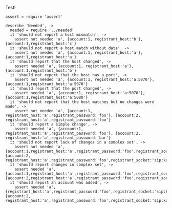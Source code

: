Test!

    assert = require 'assert'

    describe 'Needed', ->
      needed = require '../needed'
      it 'should not report a host mismatch', ->
        assert not needed 'a', {account:1, registrant_host:'b'}, {account:1,registrant_host:'c'}
      it 'should not report a host match without data', ->
        assert not needed 'a', {account:1, registrant_host:'a'}, {account:1,registrant_host:'a'}
      it 'should report that the host changed', ->
        assert needed 'a', {account:1, registrant_host:'a'}, {account:1,registrant_host:'b'}
      it 'should not report that the host has a port', ->
        assert not needed 'a', {account:1, registrant_host:'a:5070'}, {account:1,registrant_host:'a:5070'}
      it 'should report that the port changed', ->
        assert needed 'a', {account:1, registrant_host:'a:5070'}, {account:1,registrant_host:'a:5080'}
      it 'should not report that the host matches but no changes were made', ->
        assert not needed 'a', {account:1, registrant_host:'a',registrant_password:'foo'}, {account:2, registrant_host:'a',registrant_password:'foo'}
      it 'should report a simple change', ->
        assert needed 'a', {account:1, registrant_host:'a',registrant_password:'foo'}, {account:2, registrant_host:'a',registrant_password:'bar'}
      it 'should not report lack of changes in a complex set', ->
        assert not needed 'a', {account:1,registrant_host:'a',registrant_password:'foo',registrant_socket:'sip:ka'}, {account:2, registrant_host:'a',registrant_password:'foo',registrant_socket:'sip:ka'}
      it 'should report changes in complex set', ->
        assert needed 'a', {account:1,registrant_host:'a',registrant_password:'foo',registrant_socket:'sip:ka'}, {account:2,registrant_host:'a',registrant_password:'foo',registrant_socket:'sip:lo'}
      it 'should report an account was added', ->
        assert needed 'a', {registrant_host:'a',registrant_password:'foo',registrant_socket:'sip:ka'}, {account:2, registrant_host:'a',registrant_password:'foo',registrant_socket:'sip:ka'}
